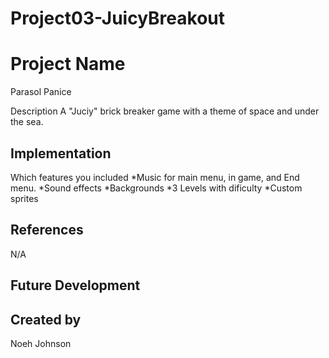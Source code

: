 # Project03-JuicyBreakout

# Project Name
Parasol Panice

Description
A "Juciy" brick breaker game with a theme of space and under the sea.
## Implementation
Which features you included
*Music for main menu, in game, and End menu. 
*Sound effects
*Backgrounds
*3 Levels with dificulty
*Custom sprites

## References
N/A
## Future Development

## Created by
Noeh Johnson
